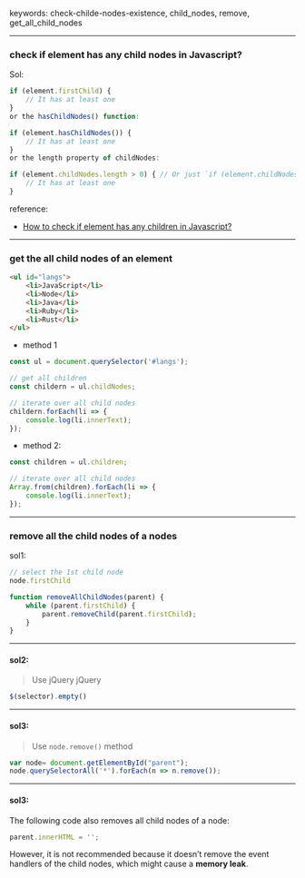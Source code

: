 keywords: check-childe-nodes-existence, child_nodes, remove, get_all_child_nodes

--- 
### check if element has any child nodes in Javascript?
Sol:
```js
if (element.firstChild) {
    // It has at least one
}
or the hasChildNodes() function:

if (element.hasChildNodes()) {
    // It has at least one
}
or the length property of childNodes:

if (element.childNodes.length > 0) { // Or just `if (element.childNodes.length)`
    // It has at least one
}
```


reference: 
* [How to check if element has any children in Javascript?](https://stackoverflow.com/questions/2161634/how-to-check-if-element-has-any-children-in-javascript)

--- 
### get the all child nodes of an element
```html
<ul id="langs">
    <li>JavaScript</li>
    <li>Node</li>
    <li>Java</li>
    <li>Ruby</li>
    <li>Rust</li>
</ul>
```
* method 1 
```js 
const ul = document.querySelector('#langs');

// get all children
const childern = ul.childNodes;

// iterate over all child nodes
childern.forEach(li => {
    console.log(li.innerText);
});
```

* method 2: 
```js 
const children = ul.children;

// iterate over all child nodes
Array.from(children).forEach(li => {
    console.log(li.innerText);
});
```

---
### remove all the child nodes of a nodes
sol1:
```js 
// select the 1st child node
node.firstChild

function removeAllChildNodes(parent) {
    while (parent.firstChild) {
        parent.removeChild(parent.firstChild);
    }
}
``` 

--- 
#### sol2:
> Use jQuery
jQuery
```js 
$(selector).empty()
```

--- 
#### sol3:
> Use `node.remove()` method
```js
var node= document.getElementById("parent");
node.querySelectorAll('*').forEach(n => n.remove());
```

---
#### sol3:
The following code also removes all child nodes of a node:

```js
parent.innerHTML = '';
```
However, it is not recommended because it doesn’t remove the event handlers of the child nodes, which might cause a **memory leak**.